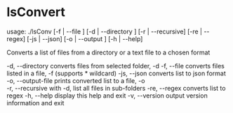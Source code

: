 # lsConvert

usage: ./lsConv [-f | --file <path>] [-d | --directory <path>] 
		[-r | --recursive] [-re | --regex] [-js | --json]
		[-o | --output <path>]
		[-h | --help] 

Converts a list of files from a directory or a text file to a chosen format

  -d, --directory	converts files from selected folder, -d <path>
  -f, --file		converts files listed in a file, -f <path> 
  			  (supports * wildcard)
  -js, --json		converts list to json format 
  -o, --output-file	prints converted list to a file, -o <path>	
  -r, --recursive	with -d, list all files in sub-folders
  -re, --regex		converts list to regex
  -h, --help		display this help and exit
  -v, --version  	output version information and exit

